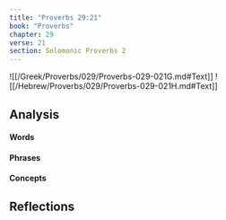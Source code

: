 ```yaml
---
title: "Proverbs 29:21"
book: "Proverbs"
chapter: 29
verse: 21
section: Solomonic Proverbs 2
---
```

![[/Greek/Proverbs/029/Proverbs-029-021G.md#Text]]
![[/Hebrew/Proverbs/029/Proverbs-029-021H.md#Text]]

## Analysis

#### Words

#### Phrases

#### Concepts

## Reflections

